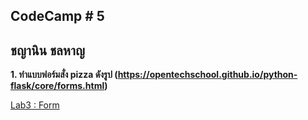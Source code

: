 ## CodeCamp # 5

## ชญานิน ชลหาญ

**1. ทำแบบฟอร์มสั่ง pizza ดังรูป (https://opentechschool.github.io/python-flask/core/forms.html)**

[Lab3 : Form](lab3.html)

